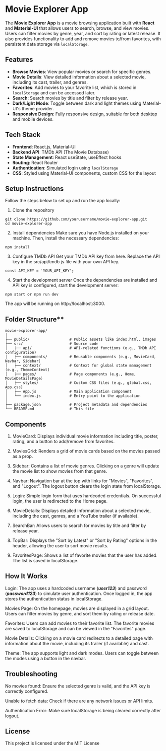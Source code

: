 # Movie Explorer App

The **Movie Explorer App** is a movie browsing application built with **React** and **Material-UI** that allows users to search, browse, and view movies. Users can filter movies by genre, year, and sort by rating or latest release. It also provides functionality to add and remove movies to/from favorites, with persistent data storage via `localStorage`.

## Features

- **Browse Movies**: View popular movies or search for specific genres.
- **Movie Details**: View detailed information about a selected movie, including its cast, trailer, and genres.
- **Favorites**: Add movies to your favorite list, which is stored in `localStorage` and can be accessed later.
- **Search**: Search movies by title and filter by release year.
- **Dark/Light Mode**: Toggle between dark and light themes using Material-UI's theme provider.
- **Responsive Design**: Fully responsive design, suitable for both desktop and mobile devices.

## Tech Stack

- **Frontend**: React.js, Material-UI
- **Backend API**: TMDb API (The Movie Database)
- **State Management**: React useState, useEffect hooks
- **Routing**: React Router
- **Authentication**: Simulated login using `localStorage`
- **CSS**: Styled using Material-UI components, custom CSS for the layout

## Setup Instructions

Follow the steps below to set up and run the app locally:

1. Clone the repository
```
git clone https://github.com/yourusername/movie-explorer-app.git
cd movie-explorer-app
```

2. Install dependencies
Make sure you have Node.js installed on your machine. Then, install the necessary dependencies:
```
npm install
```

3. Configure TMDb API
Get your TMDb API key from here.
Replace the API key in the src/api/tmdb.js file with your own API key.
```
const API_KEY = 'YOUR_API_KEY';
```

4. Start the development server
Once the dependencies are installed and API key is configured, start the development server:
```
npm start or npm run dev
```
The app will be running on http://localhost:3000.

## Folder Structure**
```
movie-explorer-app/
│
├── public/                  # Public assets like index.html, images
├── src/                     # Source code
│   ├── api/                 # API-related functions (e.g., TMDb API configuration)
│   ├── components/          # Reusable components (e.g., MovieCard, Navbar, Sidebar)
│   ├── context/             # Context for global state management (e.g., ThemeContext)
│   ├── pages/               # Page components (e.g., Home, MovieDetailsPage)
│   ├── styles/              # Custom CSS files (e.g., global.css, App.css)
│   ├── App.js               # Main application component
│   └── index.js             # Entry point to the application
│
├── package.json             # Project metadata and dependencies
└── README.md                # This file
```

## Components
1. MovieCard:
Displays individual movie information including title, poster, rating, and a button to add/remove from favorites.

2. MoviesGrid:
Renders a grid of movie cards based on the movies passed as a prop.

3. Sidebar:
Contains a list of movie genres. Clicking on a genre will update the movie list to show movies from that genre.

4. Navbar:
Navigation bar at the top with links for "Movies", "Favorites", and "Logout". The logout button clears the login state from localStorage.

5. Login:
Simple login form that uses hardcoded credentials. On successful login, the user is redirected to the Home page.

6. MovieDetails:
Displays detailed information about a selected movie, including the cast, genres, and a YouTube trailer (if available).

7. SearchBar:
Allows users to search for movies by title and filter by release year.

8. TopBar:
Displays the "Sort by Latest" or "Sort by Rating" options in the header, allowing the user to sort movie results.

9. FavoritesPage:
Shows a list of favorite movies that the user has added. The list is saved in localStorage.


## How It Works
Login: The app uses a hardcoded username (**_user123_**) and password (**_password123_**) to simulate user authentication. Once logged in, the app stores the authentication status in localStorage.

Movies Page: On the homepage, movies are displayed in a grid layout. Users can filter movies by genre, and sort them by rating or release date.

Favorites: Users can add movies to their favorite list. The favorite movies are saved to localStorage and can be viewed in the "Favorites" page.

Movie Details: Clicking on a movie card redirects to a detailed page with information about the movie, including its trailer (if available) and cast.

Theme: The app supports light and dark modes. Users can toggle between the modes using a button in the navbar.

## Troubleshooting
No movies found: Ensure the selected genre is valid, and the API key is correctly configured.

Unable to fetch data: Check if there are any network issues or API limits.

Authentication Error: Make sure localStorage is being cleared correctly after logout.

## License
This project is licensed under the MIT License
